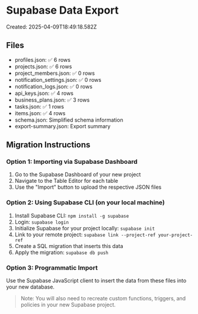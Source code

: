 # Supabase Data Export

Created: 2025-04-09T18:49:18.582Z

## Files
- profiles.json: ✅ 6 rows
- projects.json: ✅ 6 rows
- project_members.json: ✅ 0 rows
- notification_settings.json: ✅ 0 rows
- notification_logs.json: ✅ 0 rows
- api_keys.json: ✅ 4 rows
- business_plans.json: ✅ 3 rows
- tasks.json: ✅ 1 rows
- items.json: ✅ 4 rows
- schema.json: Simplified schema information
- export-summary.json: Export summary

## Migration Instructions

### Option 1: Importing via Supabase Dashboard
1. Go to the Supabase Dashboard of your new project
2. Navigate to the Table Editor for each table
3. Use the "Import" button to upload the respective JSON files

### Option 2: Using Supabase CLI (on your local machine)
1. Install Supabase CLI: `npm install -g supabase`
2. Login: `supabase login`
3. Initialize Supabase for your project locally: `supabase init`
4. Link to your remote project: `supabase link --project-ref your-project-ref`
5. Create a SQL migration that inserts this data
6. Apply the migration: `supabase db push`

### Option 3: Programmatic Import
Use the Supabase JavaScript client to insert the data from these files into your new database.

> Note: You will also need to recreate custom functions, triggers, and policies in your new Supabase project.
